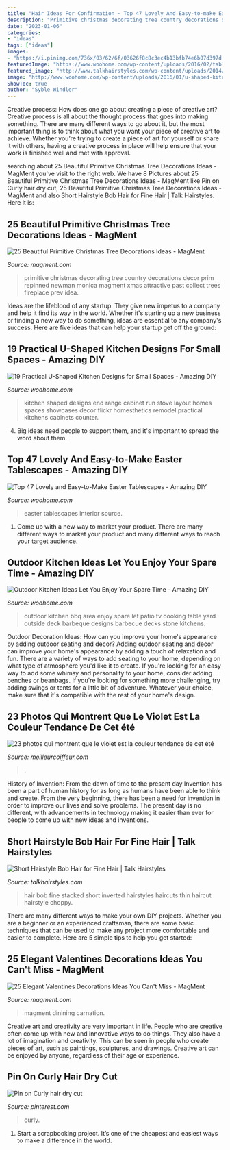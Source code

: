 ```yaml
---
title: "Hair Ideas For Confirmation ~ Top 47 Lovely And Easy-to-make Easter Tablescapes"
description: "Primitive christmas decorating tree country decorations decor prim repinned newman monica magment xmas attractive past collect trees fireplace prev idea"
date: "2023-01-06"
categories:
- "ideas"
tags: ["ideas"]
images:
- "https://i.pinimg.com/736x/03/62/6f/03626f8c8c3ec4b13bfb74e6b07d397d.jpg"
featuredImage: "https://www.woohome.com/wp-content/uploads/2016/02/tablescapes-for-easter-45.jpg"
featured_image: "http://www.talkhairstyles.com/wp-content/uploads/2014/08/Stacked-Bob-Fine-Hair-Inverted-Stacked-Bob-500x666.jpg"
image: "http://www.woohome.com/wp-content/uploads/2016/01/u-shaped-kitchen-18.jpg"
ShowToc: true
author: "Syble Windler"
---
```



Creative process: How does one go about creating a piece of creative art?
Creative process is all about the thought process that goes into making something. There are many different ways to go about it, but the most important thing is to think about what you want your piece of creative art to achieve. Whether you’re trying to create a piece of art for yourself or share it with others, having a creative process in place will help ensure that your work is finished well and met with approval.

	

		
searching about 25 Beautiful Primitive Christmas Tree Decorations Ideas - MagMent you've visit to the right web. We have 8 Pictures about 25 Beautiful Primitive Christmas Tree Decorations Ideas - MagMent like Pin on Curly hair dry cut, 25 Beautiful Primitive Christmas Tree Decorations Ideas - MagMent and also Short Hairstyle Bob Hair for Fine Hair | Talk Hairstyles. Here it is:
		
    
## 25 Beautiful Primitive Christmas Tree Decorations Ideas - MagMent

<img loading=lazy src="https://www.magment.com/wp-content/uploads/2016/10/Primitive-Christmas-Tree-Decorating-Ideas-For-2016.jpg" onerror="this.onerror=null;this.src='https://tse1.mm.bing.net/th?id=OIP.wk_OfwIAJtbJaHNCNDR0_gHaJ4&amp;pid=15.1';" alt="25 Beautiful Primitive Christmas Tree Decorations Ideas - MagMent">

_Source: magment.com_

>primitive christmas decorating tree country decorations decor prim repinned newman monica magment xmas attractive past collect trees fireplace prev idea. 

	

Ideas are the lifeblood of any startup. They give new impetus to a company and help it find its way in the world. Whether it's starting up a new business or finding a new way to do something, ideas are essential to any company's success. Here are five ideas that can help your startup get off the ground: 

    
## 19 Practical U-Shaped Kitchen Designs For Small Spaces - Amazing DIY

<img loading=lazy src="http://www.woohome.com/wp-content/uploads/2016/01/u-shaped-kitchen-18.jpg" onerror="this.onerror=null;this.src='https://tse2.mm.bing.net/th?id=OIP.QYkMI4_LsQuTfKKNokwYRQHaKj&amp;pid=15.1';" alt="19 Practical U-Shaped Kitchen Designs for Small Spaces - Amazing DIY">

_Source: woohome.com_

>kitchen shaped designs end range cabinet run stove layout homes spaces showcases decor flickr homesthetics remodel practical kitchens cabinets counter. 

	

4. Big ideas need people to support them, and it's important to spread the word about them.

    
## Top 47 Lovely And Easy-to-Make Easter Tablescapes - Amazing DIY

<img loading=lazy src="https://www.woohome.com/wp-content/uploads/2016/02/tablescapes-for-easter-45.jpg" onerror="this.onerror=null;this.src='https://tse1.mm.bing.net/th?id=OIP.kHdBhbuTTL7PJe3klqTRrgHaLw&amp;pid=15.1';" alt="Top 47 Lovely and Easy-to-Make Easter Tablescapes - Amazing DIY">

_Source: woohome.com_

>easter tablescapes interior source. 

	

1. Come up with a new way to market your product. There are many different ways to market your product and many different ways to reach your target audience.

    
## Outdoor Kitchen Ideas Let You Enjoy Your Spare Time - Amazing DIY

<img loading=lazy src="http://www.woohome.com/wp-content/uploads/2014/02/outdoor-kitchen-15.jpg" onerror="this.onerror=null;this.src='https://tse2.mm.bing.net/th?id=OIP.aBX0IHzMpmdlZpbli8pgXgHaJ4&amp;pid=15.1';" alt="Outdoor Kitchen Ideas Let You Enjoy Your Spare Time - Amazing DIY">

_Source: woohome.com_

>outdoor kitchen bbq area enjoy spare let patio tv cooking table yard outside deck barbeque designs barbecue decks stone kitchens. 

	

Outdoor Decoration Ideas: How can you improve your home's appearance by adding outdoor seating and decor?
Adding outdoor seating and decor can improve your home's appearance by adding a touch of relaxation and fun. There are a variety of ways to add seating to your home, depending on what type of atmosphere you'd like it to create. If you're looking for an easy way to add some whimsy and personality to your home, consider adding benches or beanbags. If you're looking for something more challenging, try adding swings or tents for a little bit of adventure. Whatever your choice, make sure that it's compatible with the rest of your home's design.

    
## 23 Photos Qui Montrent Que Le Violet Est La Couleur Tendance De Cet été

<img loading=lazy src="http://cdn.meilleurcoiffeur.com/82/40/1432200118-3-orig.JPG" onerror="this.onerror=null;this.src='https://tse2.mm.bing.net/th?id=OIP.PvKly30sx5T96pXgHFWqRQHaKx&amp;pid=15.1';" alt="23 photos qui montrent que le violet est la couleur tendance de cet été">

_Source: meilleurcoiffeur.com_

>. 

	

History of Invention: From the dawn of time to the present day
Invention has been a part of human history for as long as humans have been able to think and create. From the very beginning, there has been a need for invention in order to improve our lives and solve problems. The present day is no different, with advancements in technology making it easier than ever for people to come up with new ideas and inventions.

    
## Short Hairstyle Bob Hair For Fine Hair | Talk Hairstyles

<img loading=lazy src="http://www.talkhairstyles.com/wp-content/uploads/2014/08/Stacked-Bob-Fine-Hair-Inverted-Stacked-Bob-500x666.jpg" onerror="this.onerror=null;this.src='https://tse2.mm.bing.net/th?id=OIP.gRiYDBKySh-yOROJGnon1wAAAA&amp;pid=15.1';" alt="Short Hairstyle Bob Hair for Fine Hair | Talk Hairstyles">

_Source: talkhairstyles.com_

>hair bob fine stacked short inverted hairstyles haircuts thin haircut hairstyle choppy. 

	

There are many different ways to make your own DIY projects. Whether you are a beginner or an experienced craftsman, there are some basic techniques that can be used to make any project more comfortable and easier to complete. Here are 5 simple tips to help you get started:

    
## 25 Elegant Valentines Decorations Ideas You Can&#039;t Miss - MagMent

<img loading=lazy src="http://magment.com/wp-content/uploads/2016/11/Valentines-Day-Wedding-Centerpiece.jpg" onerror="this.onerror=null;this.src='https://tse3.mm.bing.net/th?id=OIP.9wWqkp_qQ0GZ4KLQv8xSSQHaLH&amp;pid=15.1';" alt="25 Elegant Valentines Decorations Ideas You Can&#039;t Miss - MagMent">

_Source: magment.com_

>magment dinining carnation. 

	

Creative art and creativity are very important in life. People who are creative often come up with new and innovative ways to do things. They also have a lot of imagination and creativity. This can be seen in people who create pieces of art, such as paintings, sculptures, and drawings. Creative art can be enjoyed by anyone, regardless of their age or experience.

    
## Pin On Curly Hair Dry Cut

<img loading=lazy src="https://i.pinimg.com/736x/03/62/6f/03626f8c8c3ec4b13bfb74e6b07d397d.jpg" onerror="this.onerror=null;this.src='https://tse1.mm.bing.net/th?id=OIP.BTf0TC0lmhmlbu4-5op1fAHaJ3&amp;pid=15.1';" alt="Pin on Curly hair dry cut">

_Source: pinterest.com_

>curly. 

	

1. Start a scrapbooking project. It’s one of the cheapest and easiest ways to make a difference in the world.

